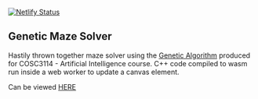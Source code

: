 [![Netlify Status](https://api.netlify.com/api/v1/badges/41f8da59-a471-43cc-9a97-c4d20411dd45/deploy-status)](https://app.netlify.com/sites/geneticmazesolver/deploys)

## Genetic Maze Solver

Hastily thrown together maze solver using the [Genetic Algorithm](https://en.wikipedia.org/wiki/Genetic_algorithm) produced for COSC3114 - Artificial Intelligence course. C++ code compiled to wasm run inside a web worker to update a canvas element.

Can be viewed [HERE](https://geneticmazesolver.netlify.app)
